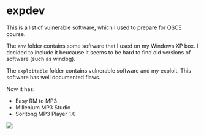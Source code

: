 # expdev

This is a list of vulnerable software, which I used to prepare for OSCE course.

The `env` folder contains some software that I used on my Windows XP box. I decided to include it beucause it seems to be hard to find old versions of software (such as windbg).

The `exploitable` folder contains vulnerable software and my exploit. This software has well documented flaws.

Now it has:

* Easy RM to MP3
* Millenium MP3 Studio
* Soritong MP3 Player 1.0

![](https://i.imgur.com/mHo3cYE.png)
